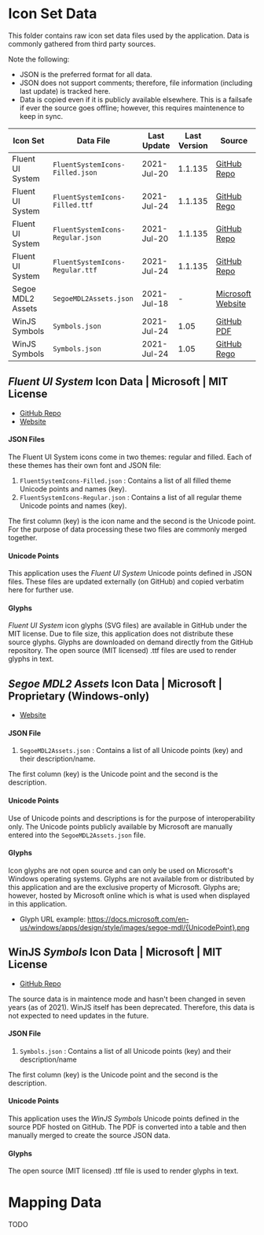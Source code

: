 ﻿# Icon Set Data

This folder contains raw icon set data files used by the application. Data is commonly gathered from third party sources.

Note the following:
 * JSON is the preferred format for all data.
 * JSON does not support comments; therefore, file information (including last update) is tracked here.
 * Data is copied even if it is publicly available elsewhere. This is a failsafe if ever the source goes offline; however, this requires maintenence to keep in sync.

| Icon Set | Data File | Last Update | Last Version | Source |
|----------|-----------|-------------|--------------|--------|
| Fluent UI System  | `FluentSystemIcons-Filled.json`  | 2021-Jul-20 | 1.1.135 | [GitHub Repo](https://github.com/microsoft/fluentui-system-icons/blob/master/fonts/FluentSystemIcons-Filled.json) |
| Fluent UI System  | `FluentSystemIcons-Filled.ttf`   | 2021-Jul-24 | 1.1.135 | [GitHub Rego](https://github.com/microsoft/fluentui-system-icons/blob/master/fonts/FluentSystemIcons-Filled.ttf) |
| Fluent UI System  | `FluentSystemIcons-Regular.json` | 2021-Jul-20 | 1.1.135 | [GitHub Repo](https://github.com/microsoft/fluentui-system-icons/blob/master/fonts/FluentSystemIcons-Regular.json) |
| Fluent UI System  | `FluentSystemIcons-Regular.ttf`  | 2021-Jul-24 | 1.1.135 | [GitHub Repo](https://github.com/microsoft/fluentui-system-icons/blob/master/fonts/FluentSystemIcons-Regular.ttf) |
| Segoe MDL2 Assets | `SegoeMDL2Assets.json`           | 2021-Jul-18 | -       | [Microsoft Website](https://docs.microsoft.com/en-us/windows/apps/design/style/segoe-ui-symbol-font) |
| WinJS Symbols     | `Symbols.json`                   | 2021-Jul-24 | 1.05    | [GitHub PDF](https://github.com/winjs/winjs/blob/master/src/fonts/SymbolsWinJS.pdf) |
| WinJS Symbols     | `Symbols.json`                   | 2021-Jul-24 | 1.05    | [GitHub Rego](https://github.com/winjs/winjs/blob/master/src/fonts/Symbols.ttf) |


## *Fluent UI System* Icon Data | Microsoft | MIT License

 * [GitHub Repo](https://github.com/microsoft/fluentui-system-icons)
 * [Website](https://developer.microsoft.com/en-us/fluentui#/)

#### JSON Files

The Fluent UI System icons come in two themes: regular and filled. Each of these themes has their own font and JSON file:

 1. `FluentSystemIcons-Filled.json` : Contains a list of all filled theme Unicode points and names (key).
 2. `FluentSystemIcons-Regular.json` : Contains a list of all regular theme Unicode points and names (key).

The first column (key) is the icon name and the second is the Unicode point. For the purpose of data processing these two files are commonly merged together.

#### Unicode Points

This application uses the *Fluent UI System* Unicode points defined in JSON files. These files are updated externally (on GitHub) and copied verbatim here for further use.

#### Glyphs

*Fluent UI System* icon glyphs (SVG files) are available in GitHub under the MIT license. Due to file size, this application does not distribute these source glyphs. Glyphs are downloaded on demand directly from the GitHub repository. The open source (MIT licensed) .ttf files are used to render glyphs in text.

## *Segoe MDL2 Assets* Icon Data | Microsoft | Proprietary (Windows-only)

 * [Website](https://docs.microsoft.com/en-us/windows/apps/design/style/segoe-ui-symbol-font)

#### JSON File

 1. `SegoeMDL2Assets.json` : Contains a list of all Unicode points (key) and their description/name.

The first column (key) is the Unicode point and the second is the description.

#### Unicode Points

Use of Unicode points and descriptions is for the purpose of interoperability only. The Unicode points publicly available by Microsoft are manually entered into the `SegoeMDL2Assets.json` file.

#### Glyphs

Icon glyphs are not open source and can only be used on Microsoft's Windows operating systems. Glyphs are not available from or distributed by this application and are the exclusive property of Microsoft. Glyphs are; however, hosted by Microsoft online which is what is used when displayed in this application.
 * Glyph URL example: https://docs.microsoft.com/en-us/windows/apps/design/style/images/segoe-mdl/{UnicodePoint}.png

## WinJS *Symbols* Icon Data | Microsoft | MIT License

 * [GitHub Repo](https://github.com/winjs/winjs/tree/master/src/fonts)

The source data is in maintence mode and hasn't been changed in seven years (as of 2021). WinJS itself has been deprecated. Therefore, this data is not expected to need updates in the future.

#### JSON File

 1. `Symbols.json` : Contains a list of all Unicode points (key) and their description/name

The first column (key) is the Unicode point and the second is the description.

#### Unicode Points

This application uses the *WinJS Symbols* Unicode points defined in the source PDF hosted on GitHub. The PDF is converted into a table and then manually merged to create the source JSON data.

#### Glyphs

The open source (MIT licensed) .ttf file is used to render glyphs in text.

# Mapping Data

TODO

